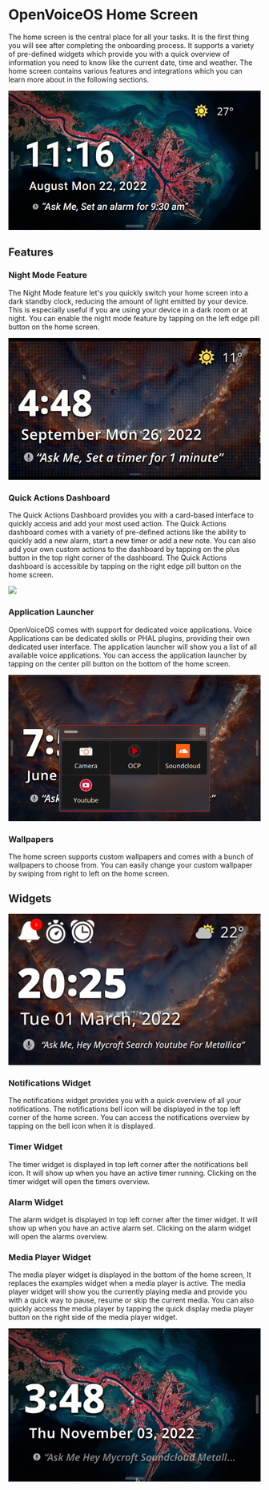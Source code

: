 # OpenVoiceOS Home Screen

The home screen is the central place for all your tasks. It is the first thing you will see after completing the onboarding process. It supports a variety of pre-defined widgets which provide you with a quick overview of information you need to know like the current date, time and weather. The home screen contains various features and integrations which you can learn more about in the following sections.

![](https://github.com/OpenVoiceOS/ovos_assets/raw/master/Images/homescreen.png)

## Features

### Night Mode Feature

The Night Mode feature let's you quickly switch your home screen into a dark standby clock, reducing the amount of light emitted by your device. This is especially useful if you are using your device in a dark room or at night. You can enable the night mode feature by tapping on the left edge pill button on the home screen.

![](https://github.com/OpenVoiceOS/ovos_assets/raw/master/Images/homescreen-nightmode.gif)

### Quick Actions Dashboard

The Quick Actions Dashboard provides you with a card-based interface to quickly access and add your most used action. The Quick Actions dashboard comes with a variety of pre-defined actions like the ability to quickly add a new alarm, start a new timer or add a new note. You can also add your own custom actions to the dashboard by tapping on the plus button in the top right corner of the dashboard. The Quick Actions dashboard is accessible by tapping on the right edge pill button on the home screen.

![](https://github.com/OpenVoiceOS/ovos_assets/raw/master/Images/homescreen-dashboard.gif)

### Application Launcher

OpenVoiceOS comes with support for dedicated voice applications. Voice Applications can be dedicated skills or PHAL plugins, providing their own dedicated user interface. The application launcher will show you a list of all available voice applications. You can access the application launcher by tapping on the center pill button on the bottom of the home screen.

![](https://github.com/OpenVoiceOS/ovos_assets/raw/master/Images/homescreen-app-drawer.png)


### Wallpapers

The home screen supports custom wallpapers and comes with a bunch of wallpapers to choose from. You can easily change your custom wallpaper by swiping from right to left on the home screen.

## Widgets

![](https://github.com/OpenVoiceOS/ovos_assets/raw/master/Images/homescreen-widgets.png)

### Notifications Widget

The notifications widget provides you with a quick overview of all your notifications. The notifications bell icon will be displayed in the top left corner of the home screen. You can access the notifications overview by tapping on the bell icon when it is displayed.

### Timer Widget

The timer widget is displayed in top left corner after the notifications bell icon. It will show up when you have an active timer running. Clicking on the timer widget will open the timers overview.

### Alarm Widget

The alarm widget is displayed in top left corner after the timer widget. It will show up when you have an active alarm set. Clicking on the alarm widget will open the alarms overview.

### Media Player Widget

The media player widget is displayed in the bottom of the home screen, It replaces the examples widget when a media player is active. The media player widget will show you the currently playing media and provide you with a quick way to pause, resume or skip the current media. You can also quickly access the media player by tapping the quick display media player button on the right side of the media player widget.

![](https://github.com/OpenVoiceOS/ovos_assets/raw/master/Images/homescreen-mediawidget.gif)